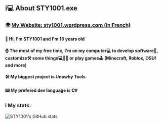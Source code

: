## ℹ️💻 About STY1001.exe
### 🌍 [My Website: sty1001.wordpress.com (in French)](https://sty1001.wordpress.com/) 

#### 👋 Hi, I'm STY1001 and I'm 16 years old
#### ⌚ The most of my free time, I'm on my computer💻 to develop software💾, customize🛠️ some things💻📱💾 or play games🕹️ (Minecraft, Roblox, OSU! and more)   
#### 🛠️ My biggest project is Unowhy Tools
#### ⌨️ My prefered dev language is C#

### ℹ️ My stats:
![STY1001's GitHub stats](https://github-readme-stats.vercel.app/api?username=STY1001&hide=contribs,issues&count_private=true&show_icons=true&theme=dark&title_color=FF0000&text_color=FFFFFF&icon_color=FF0000&bg_color=35,000000,500000)

